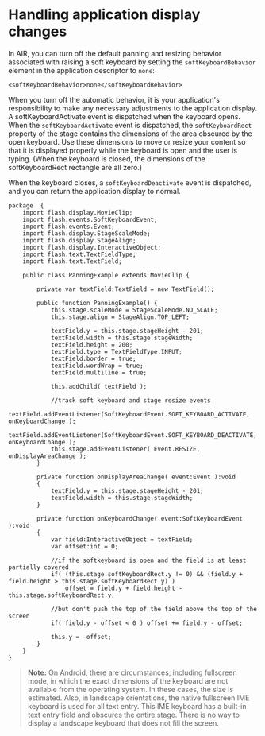 # Handling application display changes

In AIR, you can turn off the default panning and resizing behavior associated
with raising a soft keyboard by setting the `softKeyboardBehavior` element in
the application descriptor to `none`:

    <softKeyboardBehavior>none</softKeyboardBehavior>

When you turn off the automatic behavior, it is your application's
responsibility to make any necessary adjustments to the application display. A
softKeyboardActivate event is dispatched when the keyboard opens. When the
`softKeyboardActivate` event is dispatched, the `softKeyboardRect` property of
the stage contains the dimensions of the area obscured by the open keyboard. Use
these dimensions to move or resize your content so that it is displayed properly
while the keyboard is open and the user is typing. (When the keyboard is closed,
the dimensions of the softKeyboardRect rectangle are all zero.)

When the keyboard closes, a `softKeyboardDeactivate` event is dispatched, and
you can return the application display to normal.

    package  {
    	import flash.display.MovieClip;
    	import flash.events.SoftKeyboardEvent;
    	import flash.events.Event;
    	import flash.display.StageScaleMode;
    	import flash.display.StageAlign;
    	import flash.display.InteractiveObject;
    	import flash.text.TextFieldType;
    	import flash.text.TextField;

    	public class PanningExample extends MovieClip {

    		private var textField:TextField = new TextField();

    		public function PanningExample() {
    			this.stage.scaleMode = StageScaleMode.NO_SCALE;
    			this.stage.align = StageAlign.TOP_LEFT;

    			textField.y = this.stage.stageHeight - 201;
    			textField.width = this.stage.stageWidth;
    			textField.height = 200;
    			textField.type = TextFieldType.INPUT;
    			textField.border = true;
    			textField.wordWrap = true;
    			textField.multiline = true;

    			this.addChild( textField );

    			//track soft keyboard and stage resize events
    			textField.addEventListener(SoftKeyboardEvent.SOFT_KEYBOARD_ACTIVATE, onKeyboardChange );
    			textField.addEventListener(SoftKeyboardEvent.SOFT_KEYBOARD_DEACTIVATE, onKeyboardChange );
    			this.stage.addEventListener( Event.RESIZE, onDisplayAreaChange );
    		}

    		private function onDisplayAreaChange( event:Event ):void
    		{
    			textField.y = this.stage.stageHeight - 201;
    			textField.width = this.stage.stageWidth;
    		}

    		private function onKeyboardChange( event:SoftKeyboardEvent ):void
    		{
    			var field:InteractiveObject = textField;
    			var offset:int = 0;

    			//if the softkeyboard is open and the field is at least partially covered
    			if( (this.stage.softKeyboardRect.y != 0) && (field.y + field.height > this.stage.softKeyboardRect.y) )
    				offset = field.y + field.height - this.stage.softKeyboardRect.y;

    			//but don't push the top of the field above the top of the screen
    			if( field.y - offset < 0 ) offset += field.y - offset;

    			this.y = -offset;
    		}
    	}
    }

> **Note:** On Android, there are circumstances, including fullscreen mode, in
> which the exact dimensions of the keyboard are not available from the
> operating system. In these cases, the size is estimated. Also, in landscape
> orientations, the native fullscreen IME keyboard is used for all text entry.
> This IME keyboard has a built-in text entry field and obscures the entire
> stage. There is no way to display a landscape keyboard that does not fill the
> screen.
